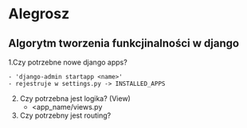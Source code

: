 # Alegrosz


## Algorytm tworzenia funkcjinalności w django

1.Czy potrzebne nowe django apps?

    - 'django-admin startapp <name>'
    - rejestruje w settings.py -> INSTALLED_APPS

2. Czy potrzebna jest logika? (View)
    - <app_name/views.py
3. Czy potrzebny jest routing?